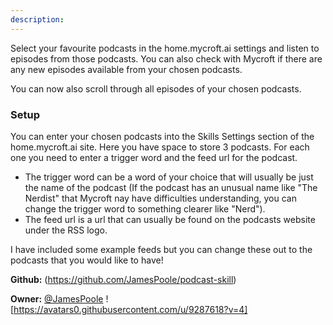 ```yaml
---
description: 
---
```

Select your favourite podcasts in the home.mycroft.ai settings and listen to episodes from those podcasts.
You can also check with Mycroft if there are any new episodes available from your chosen podcasts.

You can now also scroll through all episodes of your chosen podcasts.

### Setup
You can enter your chosen podcasts into the Skills Settings section of the home.mycroft.ai site.
Here you have space to store 3 podcasts. For each one you need to enter a trigger word and the feed
url for the podcast.
- The trigger word can be a word of your choice that will usually be just the name
of the podcast (If the podcast has an unusual name like "The Nerdist" that Mycroft nay have difficulties understanding,
you can change the trigger word to something clearer like "Nerd").
- The feed url is a url that can usually be found on the podcasts website under the RSS logo.

I have included some example feeds but you can change these out to the podcasts that you would like to have!

**Github:** (https://github.com/JamesPoole/podcast-skill)

**Owner:** [@JamesPoole](https://github.com/JamesPoole) ![https://avatars0.githubusercontent.com/u/9287618?v=4]


